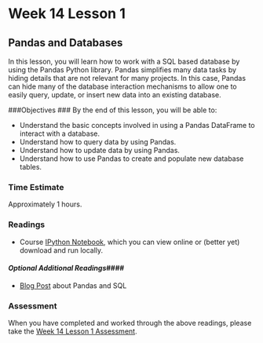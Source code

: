 # Week 14 Lesson 1 #
## Pandas and Databases ##

In this lesson, you will learn how to work with a SQL based database by
using the Pandas Python library. Pandas simplifies many data tasks by
hiding details that are not relevant for many projects. In this case,
Pandas can hide many of the database interaction mechanisms to allow one
to easily query, update, or insert new data into an existing database. 

###Objectives ###
By the end of this lesson, you will be able to:

- Understand the basic concepts involved in using a Pandas DataFrame to interact with a database.
- Understand how to query data by using Pandas.
- Understand how to update data by using Pandas.
- Understand how to use Pandas to create and populate new database tables.

### Time Estimate ###

Approximately 1 hours.

### Readings ####

- Course [IPython Notebook](notebook/intro2pandasdb.ipynb), which you can view online or (better yet) download and run locally.

#### *Optional Additional Readings*####

- [Blog Post](http://pandas.pydata.org/pandas-docs/stable/comparison_with_sql.html) about Pandas and SQL

### Assessment ###

When you have completed and worked through the above readings, please take the [Week 14 Lesson 1 Assessment](https://learn.illinois.edu/mod/quiz/view.php?id=1095635).
